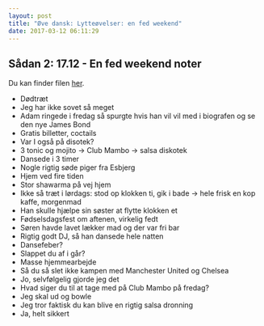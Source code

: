 ```yaml
---
layout: post
title: "Øve dansk: Lytteøvelser: en fed weekend"
date: 2017-03-12 06:11:29
---
```


## Sådan 2: 17.12 - En fed weekend noter

Du kan finder filen [her](http://guga.gyldendal.dk/~/media/Sprog/dsa/Saadan/lyd_saadan2/1712.ashx).

- Dødtræt
- Jeg har ikke sovet så meget
- Adam ringede i fredag så spurgte hvis han vil vil med i biografen og se den nye James Bond
- Gratis billetter, coctails
- Var I også på disotek?
- 3 tonic og mojito -> Club Mambo -> salsa diskotek
- Dansede i 3 timer
- Nogle rigtig søde piger fra Esbjerg
- Hjem ved fire tiden
- Stor shawarma på vej hjem
- Ikke så træt i lørdags: stod op klokken ti, gik i bade -> hele frisk en kop kaffe, morgenmad
- Han skulle hjælpe sin søster at flytte klokken et
- Fødselsdagsfest om aftenen, virkelig fedt
- Søren havde lavet lækker mad og der var fri bar
- Rigtig godt DJ, så han dansede hele natten
- Dansefeber?
- Slappet du af i går?
- Masse hjemmearbejde
- Så du så slet ikke kampen med Manchester United og Chelsea
- Jo, selvfølgelig gjorde jeg det
- Hvad siger du til at tage med på Club Mambo på fredag?
- Jeg skal ud og bowle
- Jeg tror faktisk du kan blive en rigtig salsa dronning
- Ja, helt sikkert


